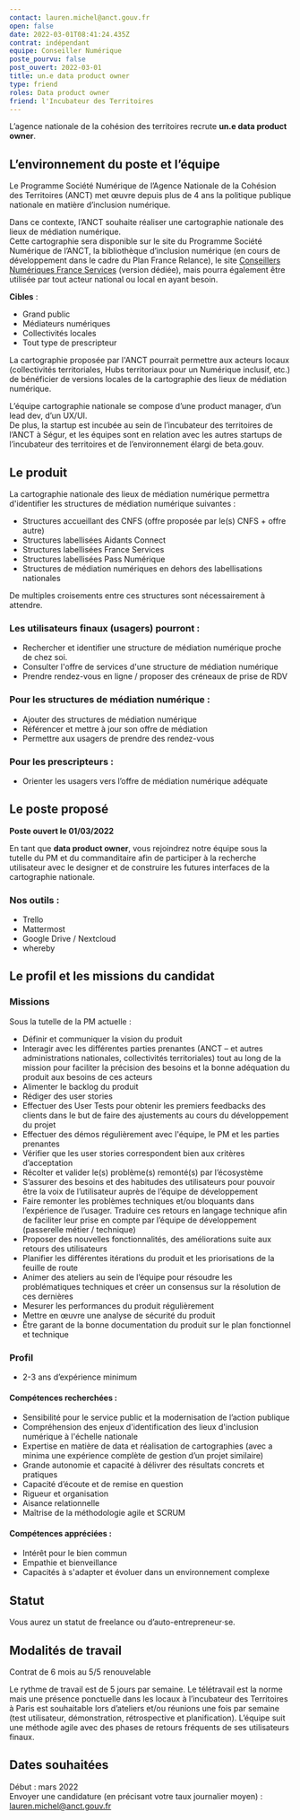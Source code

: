 ```yaml
---
contact: lauren.michel@anct.gouv.fr
open: false
date: 2022-03-01T08:41:24.435Z
contrat: indépendant
equipe: Conseiller Numérique
poste_pourvu: false
post_ouvert: 2022-03-01
title: un.e data product owner
type: friend
roles: Data product owner
friend: l'Incubateur des Territoires
---
```

L’agence nationale de la cohésion des territoires recrute **un.e data product owner**.

## L’environnement du poste et l’équipe

Le Programme Société Numérique de l’Agence Nationale de la Cohésion des Territoires (ANCT) met œuvre depuis plus de 4 ans la politique publique nationale en matière d’inclusion numérique.

Dans ce contexte, l’ANCT souhaite réaliser une cartographie nationale des lieux de médiation numérique.  
Cette cartographie sera disponible sur le site du Programme Société Numérique de l’ANCT, la bibliothèque d’inclusion numérique (en cours de développement dans le cadre du Plan France Relance), le site [Conseillers Numériques  France Services](https://www.conseiller-numerique.gouv.fr/) (version dédiée), mais pourra également être utilisée par tout acteur national ou local en ayant besoin.

**Cibles** :

- Grand public
- Médiateurs numériques
- Collectivités locales
- Tout type de prescripteur

La cartographie proposée par l'ANCT pourrait permettre aux acteurs locaux (collectivités territoriales, Hubs territoriaux pour un Numérique inclusif, etc.) de bénéficier de versions locales de la cartographie des lieux de médiation numérique.

L’équipe cartographie nationale se compose d’une product manager, d’un lead dev, d’un UX/UI.  
De plus, la startup est incubée au sein de l’incubateur des territoires de l’ANCT à Ségur, et les équipes sont en relation avec les autres startups de l’incubateur des territoires et de l’environnement élargi de beta.gouv.

## Le produit

La cartographie nationale des lieux de médiation numérique permettra d'identifier les structures de médiation numérique suivantes :

- Structures accueillant des CNFS (offre proposée par le(s) CNFS + offre autre)
- Structures labellisées Aidants Connect
- Structures labellisées France Services
- Structures labellisées Pass Numérique
- Structures de médiation numériques en dehors des labellisations nationales

De multiples croisements entre ces structures sont nécessairement à attendre.

### Les utilisateurs finaux (usagers) pourront :

- Rechercher et identifier une structure de médiation numérique proche de chez soi.
- Consulter l'offre de services d'une structure de médiation numérique
- Prendre rendez-vous en ligne / proposer des créneaux de prise de RDV

### Pour les structures de médiation numérique :

- Ajouter des structures de médiation numérique
- Référencer et mettre à jour son offre de médiation
- Permettre aux usagers de prendre des rendez-vous

### Pour les prescripteurs :

- Orienter les usagers vers l’offre de médiation numérique adéquate

## Le poste proposé

**Poste ouvert le 01/03/2022**

En tant que **data product owner**, vous rejoindrez notre équipe sous la tutelle du PM et du commanditaire afin de participer à la recherche utilisateur avec le designer et de construire les futures  interfaces de la cartographie nationale.

### Nos outils :

- Trello
- Mattermost
- Google Drive / Nextcloud
- whereby

## Le profil et les missions du candidat

### Missions

Sous la tutelle de la PM actuelle :

- Définir et communiquer la vision du produit
- Interagir avec les différentes parties prenantes (ANCT – et autres administrations nationales, collectivités territoriales) tout au long de la mission pour faciliter la précision des besoins et la bonne adéquation du produit aux besoins de ces acteurs
- Alimenter le backlog du produit
- Rédiger des user stories
- Effectuer des User Tests pour obtenir les premiers feedbacks des clients dans le but de faire des ajustements au cours du développement du projet
- Effectuer des démos régulièrement avec l'équipe, le PM et les parties prenantes
- Vérifier que les user stories correspondent bien aux critères d’acceptation
- Récolter et valider le(s) problème(s) remonté(s) par l’écosystème
- S’assurer des besoins et des habitudes des utilisateurs pour pouvoir être la voix de l’utilisateur auprès de l’équipe de développement
- Faire remonter les problèmes techniques et/ou bloquants dans l’expérience de l’usager. Traduire ces retours en langage technique afin de faciliter leur prise en compte par l’équipe de développement (passerelle métier / technique)
- Proposer des nouvelles fonctionnalités, des améliorations suite aux retours des utilisateurs
- Planifier les différentes itérations du produit et les priorisations de la feuille de route
- Animer des ateliers au sein de l’équipe pour résoudre les problématiques techniques et créer un consensus sur la résolution de ces dernières
- Mesurer les performances du produit régulièrement
- Mettre en œuvre une analyse de sécurité du produit
- Être garant de la bonne documentation du produit sur le plan fonctionnel et technique

### Profil

- 2-3 ans d’expérience minimum

#### Compétences recherchées :

- Sensibilité pour le service public et la modernisation de l’action publique
- Compréhension des enjeux d'identification des lieux d'inclusion numérique à l'échelle nationale
- Expertise en matière de data et réalisation de cartographies (avec a minima une expérience complète de gestion d’un projet similaire)
- Grande autonomie et capacité à délivrer des résultats concrets et pratiques
- Capacité d’écoute et de remise en question
- Rigueur et organisation
- Aisance relationnelle
- Maîtrise de la méthodologie agile et SCRUM

#### Compétences appréciées :

- Intérêt pour le bien commun
- Empathie et bienveillance
- Capacités à s'adapter et évoluer dans un environnement complexe

## Statut

Vous aurez un statut de freelance ou d’auto-entrepreneur‧se.

## Modalités de travail

Contrat de 6 mois au 5/5 renouvelable  

Le rythme de travail est de 5 jours par semaine. Le télétravail est la norme mais une présence ponctuelle dans les locaux à l’incubateur des Territoires à Paris est souhaitable lors d’ateliers et/ou réunions une fois par semaine  (test utilisateur, démonstration, rétrospective et planification). L’équipe suit une méthode agile avec des phases de retours fréquents de ses utilisateurs finaux.

## Dates souhaitées

Début : mars 2022  
Envoyer une candidature (en précisant votre taux journalier moyen) : lauren.michel@anct.gouv.fr
